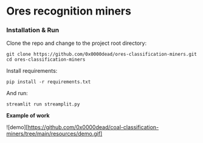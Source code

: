 # **Ores recognition miners**

### Installation & Run
Clone the repo and change to the project root directory:
```
git clone https://github.com/0x0000dead/ores-classification-miners.git
cd ores-classification-miners
```

Install requirements:
```
pip install -r requirements.txt
```

And run:
```
streamlit run streamplit.py
```

**Example of work**

![demo][https://github.com/0x0000dead/coal-classification-miners/tree/main/resources/demo.gif]